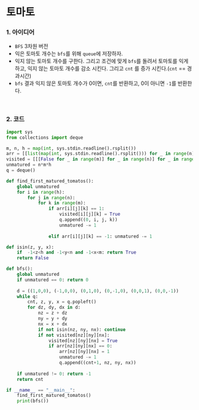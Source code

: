 # 토마토

### 1. 아이디어

* `BFS` 3차원 버전
* 익은 토마토 개수는 `bfs`를 위해 `queue`에 저장하자.
* 익지 않는 토마토 개수를 구한다. 그리고 조건에 맞게 `bfs`를 돌려서 토마토를 익게하고, 익지 않는 토마토 개수를 감소 시킨다. 그리고 `cnt` 를 증가 시킨다.(`cnt` == 경과시간)
* `bfs` 결과 익지 않은 토마토 개수가 0이면, `cnt`를 반환하고, 0이 아니면 `-1`를 반환한다.

<br/>

### 2. 코드

```python
import sys
from collections import deque

m, n, h = map(int, sys.stdin.readline().rsplit())
arr = [[list(map(int, sys.stdin.readline().rsplit())) for _ in range(n)] for _ in range(h)]
visited = [[[False for _ in range(m)] for _ in range(n)] for _ in range(h)]
unmatured = n*m*h
q = deque()

def find_first_matured_tomatos():
    global unmatured
    for i in range(h):
        for j in range(n):
            for k in range(m):
                if arr[i][j][k] == 1: 
                    visited[i][j][k] = True
                    q.append((0, i, j, k))
                    unmatured -= 1
                
                elif arr[i][j][k] == -1: unmatured -= 1

def isin(z, y, x):
    if  -1<z<h and -1<y<n and -1<x<m: return True
    return False

def bfs():
    global unmatured
    if unmatured == 0: return 0
    
    d = ((1,0,0), (-1,0,0), (0,1,0), (0,-1,0), (0,0,1), (0,0,-1))
    while q:
        cnt, z, y, x = q.popleft()
        for dz, dy, dx in d:
            nz = z + dz
            ny = y + dy
            nx = x + dx
            if not isin(nz, ny, nx): continue
            if not visited[nz][ny][nx]:
                visited[nz][ny][nx] = True
                if arr[nz][ny][nx] == 0:
                    arr[nz][ny][nx] = 1
                    unmatured -= 1
                    q.append((cnt+1, nz, ny, nx))
    
    if unmatured != 0: return -1
    return cnt

if __name__ == "__main__":
    find_first_matured_tomatos()
    print(bfs())    
```

